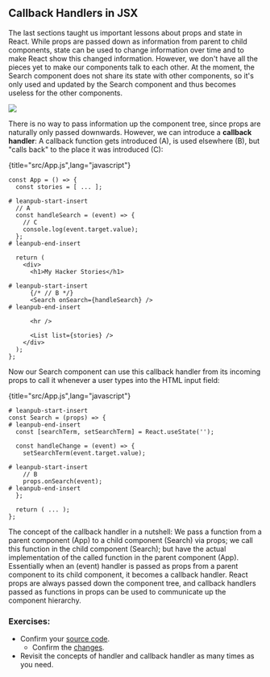 ## Callback Handlers in JSX

The last sections taught us important lessons about props and state in React. While props are passed down as information from parent to child components, state can be used to change information over time and to make React show this changed information. However, we don't have all the pieces yet to make our components talk to each other. At the moment, the Search component does not share its state with other components, so it's only used and updated by the Search component and thus becomes useless for the other components.

![](images/callback-handler.png)

There is no way to pass information up the component tree, since props are naturally only passed downwards. However, we can introduce a **callback handler**: A callback function gets introduced (A), is used elsewhere (B), but "calls back" to the place it was introduced (C):

{title="src/App.js",lang="javascript"}
~~~~~~~
const App = () => {
  const stories = [ ... ];

# leanpub-start-insert
  // A
  const handleSearch = (event) => {
    // C
    console.log(event.target.value);
  };
# leanpub-end-insert

  return (
    <div>
      <h1>My Hacker Stories</h1>

# leanpub-start-insert
      {/* // B */}
      <Search onSearch={handleSearch} />
# leanpub-end-insert

      <hr />

      <List list={stories} />
    </div>
  );
};
~~~~~~~

Now our Search component can use this callback handler from its incoming props to call it whenever a user types into the HTML input field:

{title="src/App.js",lang="javascript"}
~~~~~~~
# leanpub-start-insert
const Search = (props) => {
# leanpub-end-insert
  const [searchTerm, setSearchTerm] = React.useState('');

  const handleChange = (event) => {
    setSearchTerm(event.target.value);

# leanpub-start-insert
    // B
    props.onSearch(event);
# leanpub-end-insert
  };

  return ( ... );
};
~~~~~~~

The concept of the callback handler in a nutshell: We pass a function from a parent component (App) to a child component (Search) via props; we call this function in the child component (Search); but have the actual implementation of the called function in the parent component (App). Essentially when an (event) handler is passed as props from a parent component to its child component, it becomes a callback handler. React props are always passed down the component tree, and callback handlers passed as functions in props can be used to communicate up the component hierarchy.

### Exercises:

* Confirm your [source code](https://codesandbox.io/s/github/the-road-to-learn-react/hacker-stories/tree/2021/Callback-Handler-in-JSX).
  * Confirm the [changes](https://github.com/the-road-to-learn-react/hacker-stories/compare/2021/React-State...2021/Callback-Handler-in-JSX).
* Revisit the concepts of handler and callback handler as many times as you need.